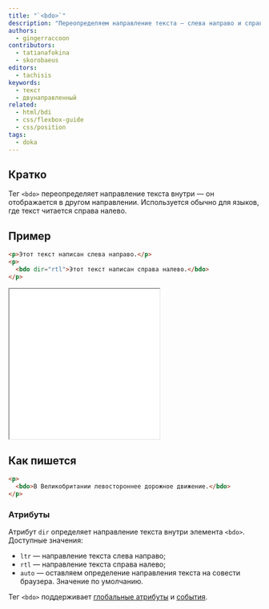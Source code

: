 ```yaml
---
title: "`<bdo>`"
description: "Переопределяем направление текста — слева направо и справа налево."
authors:
  - gingerraccoon
contributors:
  - tatianafokina
  - skorobaeus
editors:
  - tachisis
keywords:
  - текст
  - двунаправленный
related:
  - html/bdi
  - css/flexbox-guide
  - css/position
tags:
  - doka
---
```


## Кратко

Тег `<bdo>` переопределяет направление текста внутри — он отображается в другом направлении. Используется обычно для языков, где текст читается справа налево.

## Пример

```html
<p>Этот текст написан слева направо.</p>
<p>
  <bdo dir="rtl">Этот текст написан справа налево.</bdo>
</p>
```

<iframe title="Визуальное отображение" src="demos/view/" height="300"></iframe>

## Как пишется

```html
<p>
  <bdo>В Великобритании левостороннее дорожное движение.</bdo>
</p>
```

### Атрибуты

Атрибут `dir` определяет направление текста внутри элемента `<bdo>`. Доступные значения:

- `ltr` — направление текста слева направо;
- `rtl` — направление текста справа налево;
- `auto` — оставляем определение направления текста на совести браузера. Значение по умолчанию.

Тег `<bdo>` поддерживает [глобальные атрибуты](/html/global-attrs/) и [события](/js/events/).
